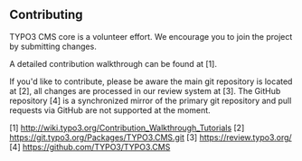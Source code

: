 Contributing
------------

TYPO3 CMS core is a volunteer effort. We encourage you to join the project by submitting changes.

A detailed contribution walkthrough can be found at [1].

If you'd like to contribute, please be aware the main git repository is located at [2], all
 changes are processed in our review system at [3]. The GitHub repository [4] is a synchronized
 mirror of the primary git repository and pull requests via GitHub are not supported at the moment.

[1] http://wiki.typo3.org/Contribution_Walkthrough_Tutorials
[2] https://git.typo3.org/Packages/TYPO3.CMS.git
[3] https://review.typo3.org/
[4] https://github.com/TYPO3/TYPO3.CMS